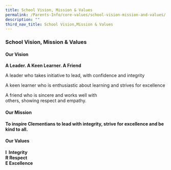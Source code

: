 ```yaml
---
title: School Vision, Mission & Values
permalink: /Parents-Info/core-values/school-vision-mission-and-values/
description: ""
third_nav_title: School Vision,Mission & Values
---
```

### School Vision, Mission & Values

#### Our Vision
**A Leader. A Keen Learner. A Friend**

A leader who takes initiative to lead, with confidence and integrity

A keen learner who is enthusiastic about learning and strives for excellence

A friend who is sincere and works well with others, showing respect and empathy.

#### Our Mission
**To inspire Clementians to lead with integrity, strive for excellence and be kind to all.**

#### Our Values
**I  Integrity** <br>
**R Respect**<br>
**E Excellence**